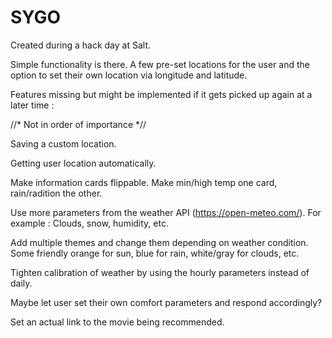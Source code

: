 # SYGO

Created during a hack day at Salt.

Simple functionality is there. A few pre-set locations for the user and the option to set their own location via longitude and latitude.

Features missing but might be implemented if it gets picked up again at a later time :


  //* Not in order of importance *//
  

  Saving a custom location.
  
  Getting user location automatically.
  
  Make information cards flippable. Make min/high temp one card, rain/radition the other.
  
  Use more parameters from the weather API (https://open-meteo.com/). For example : Clouds, snow, humidity, etc.
  
  Add multiple themes and change them depending on weather condition. Some friendly orange for sun, blue for rain, white/gray for clouds, etc.
  
  Tighten calibration of weather by using the hourly parameters instead of daily.
  
  Maybe let user set their own comfort parameters and respond accordingly?
  
  Set an actual link to the movie being recommended.
  
